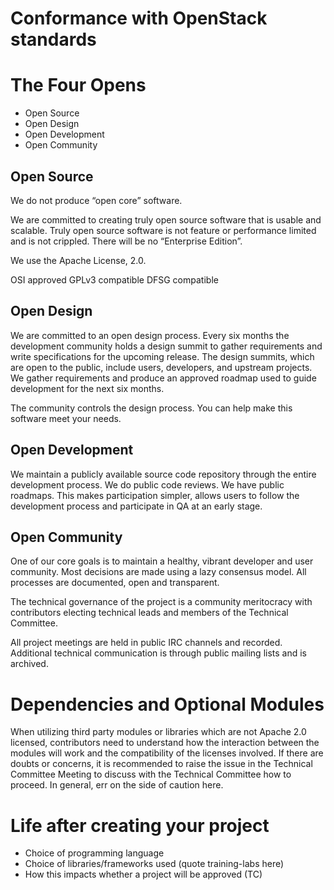 <!-- .slide: data-state="section-break" id="conformance" -->
# Conformance with OpenStack standards


<!-- .slide: data-state="normal" id="conformance-four-opens" -->
# The Four Opens

*    Open Source
*    Open Design
*    Open Development
*    Open Community


<!-- .slide: data-state="normal" id="conformance-open-source" -->
## Open Source

We do not produce “open core” software.

We are committed to creating truly open source software that is usable and scalable. Truly open source software is not feature or performance limited and is not crippled. There will be no “Enterprise Edition”.

We use the Apache License, 2.0.

OSI approved
GPLv3 compatible
DFSG compatible


<!-- .slide: data-state="normal" id="conformance-open-design" -->
## Open Design

We are committed to an open design process. Every six months the development community holds a design summit to gather requirements and write specifications for the upcoming release. The design summits, which are open to the public, include users, developers, and upstream projects. We gather requirements and produce an approved roadmap used to guide development for the next six months.

The community controls the design process. You can help make this software meet your needs.


<!-- .slide: data-state="normal" id="conformance-open-development" -->
## Open Development

We maintain a publicly available source code repository through the entire development process. We do public code reviews. We have public roadmaps. This makes participation simpler, allows users to follow the development process and participate in QA at an early stage.


<!-- .slide: data-state="normal" id="conformance-open-community" -->
## Open Community

One of our core goals is to maintain a healthy, vibrant developer and user community. Most decisions are made using a lazy consensus model. All processes are documented, open and transparent.

The technical governance of the project is a community meritocracy with contributors electing technical leads and members of the Technical Committee.

All project meetings are held in public IRC channels and recorded. Additional technical communication is through public mailing lists and is archived.


<!-- .slide: data-state="normal" id="conformance-dependencies -->
# Dependencies and Optional Modules

When utilizing third party modules or libraries which are not Apache 2.0 licensed, contributors need to understand how the interaction between the modules will work and the compatibility of the licenses involved. If there are doubts or concerns, it is recommended to raise the issue in the Technical Committee Meeting to discuss with the Technical Committee how to proceed. In general, err on the side of caution here.


<!-- .slide: data-state="normal" id="conformance-life-after" -->
# Life after creating your project

 *    Choice of programming language
 *    Choice of libraries/frameworks used (quote training-labs here)
 *    How this impacts whether a project will be approved (TC)
